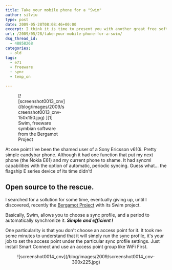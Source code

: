 ```yaml
---
title: Take your mobile phone for a "Swim"
author: silviu
type: post
date: 2009-05-28T08:08:46+00:00
excerpt: I think it is time to present you with another great free software title for your Nokia E71
url: /2009/05/28/take-your-mobile-phone-for-a-swim/
dsq_thread_id:
  - 48858268
categories:
  - old
tags:
  - e71
  - freeware
  - sync
  - temp_on

---
```

<figure id="attachment_136" aria-describedby="caption-attachment-136" style="width: 150px" class="wp-caption alignright">[![screenshot0013_cnv](/blog/images/2009/screenshot0013_cnv-150x150.jpg) ][1]<figcaption id="caption-attachment-136" class="wp-caption-text">Swim, freeware symbian software from the Bergamot Project</figcaption></figure>

At one point I've been the shamed user of a Sony Ericsson v610i. Pretty simple candybar phone. Although it had one function that put my next phone (the Nokia E61) and my current phone to shame. It had syncml capabilities with the option of automatic, periodic syncing. Guess what... the flagship E series device of its time didn't!

## Open source to the rescue.

I searched for a sollution for some time, eventually giving up, until I discovered, recently the [Bergamot Project][2] with its Swim project.

Basically, Swim, allows you to choose a sync profile, and a period to automatically synchronize it. _**Simple and efficient !**_

One particularity is that you don't choose an access point for it. It took me some minutes to understand that it will simply run the sync profile, it's your job to set the access point under the particular sync profile settings. Just install Smart Connect and use an access point group like WiFi First.

<p style="text-align: center">
  ![screenshot0014_cnv](/blog/images/2009/screenshot0014_cnv-300x225.jpg) 
</p>

<p style="text-align: center">

 [1]: http://blog.silviuvulcan.ro/wp-content/uploads/sites/2/2009/05/screenshot0013_cnv.jpg
 [2]: http://code.google.com/p/bergamot/